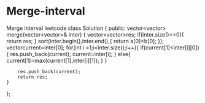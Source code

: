# Merge-interval
Merge interval leetcode
class Solution {
public:
    vector<vector<int>> merge(vector<vector<int>>& inter) {
     vector<vector<int>>res;
       if(inter.size()==0){
           return res;
       } 
        sort(inter.begin(),inter.end(),[](vector<int>&a,vector<int>&b){
            return a[0]<b[0];
        });
        vector<int>current=inter[0];
        for(int i =1;i<inter.size();i++){
            if(current[1]<inter[i][0]){
                res.push_back(current);
                current=inter[i];
            }
            else{
                current[1]=max(current[1],inter[i][1]);
            }
        }
        
        res.push_back(current);
        return res;
    }
};
